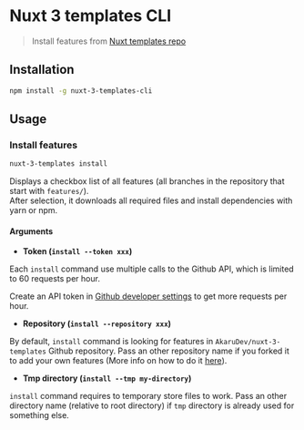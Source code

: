 # Nuxt 3 templates CLI

> Install features from [Nuxt templates repo](https://github.com/AkaruDev/nuxt-3-templates)

## Installation

```bash
npm install -g nuxt-3-templates-cli
```

## Usage

### Install features

```bash
nuxt-3-templates install
```

Displays a checkbox list of all features (all branches in the repository that start with `features/`).  
After selection, it downloads all required files and install dependencies with yarn or npm.

#### Arguments

- **Token (`install --token xxx`)**

Each `install` command use multiple calls to the Github API, which is limited to 60 requests per hour.

Create an API token in [Github developer settings](https://github.com/settings/tokens) to get more requests per hour.

- **Repository (`install --repository xxx`)**

By default, `install` command is looking for features in `AkaruDev/nuxt-3-templates` Github repository. Pass an other repository name if you forked it to add your own features (More info on how to do it [here](https://github.com/AkaruDev/nuxt-3-templates)). 

- **Tmp directory (`install --tmp my-directory`)**

`install` command requires to temporary store files to work. Pass an other directory name (relative to root directory) if `tmp` directory is already used for something else.

